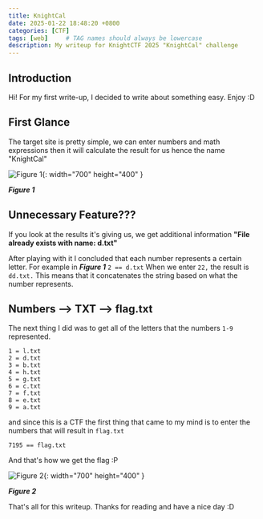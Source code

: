 ```yaml
---
title: KnightCal
date: 2025-01-22 18:48:20 +0800
categories: [CTF]
tags: [web]     # TAG names should always be lowercase
description: My writeup for KnightCTF 2025 "KnightCal" challenge
---
```


## Introduction

Hi! For my first write-up, I decided to write about something easy. Enjoy :D


## First Glance

The target site is pretty simple, we can enter numbers and math expressions then it will calculate the result for us hence the name "KnightCal"


![Figure 1](https://github.com/user-attachments/assets/e5a2f685-6f7f-46cf-b818-81b5c188b3b3){: width="700" height="400" }

***Figure 1***



## Unnecessary Feature???

If you look at the results it's giving us, we get additional information **"File already exists with name: d.txt"**

After playing with it I concluded that each number represents a certain letter. For example in ***Figure 1*** `2 == d.txt`
When we enter `22,` the result is `dd.txt.` This means that it concatenates the string based on what the number represents.

## Numbers --> TXT --> flag.txt

The next thing I did was to get all of the letters that the numbers `1-9` represented.

```
1 = l.txt
2 = d.txt
3 = b.txt 
4 = h.txt
5 = g.txt
6 = c.txt
7 = f.txt
8 = e.txt
9 = a.txt
```

and since this is a CTF the first thing that came to my mind is to enter the numbers that will result in `flag.txt`

`7195 == flag.txt`

And that's how we get the flag :P

![Figure 2](https://github.com/user-attachments/assets/39950f84-7287-4f68-ab43-0a08ac502034){: width="700" height="400" }

***Figure 2***

That's all for this writeup. Thanks for reading and have a nice day :D
